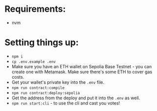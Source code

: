 # Requirements:

- nvm

# Setting things up:

- `npm i`
- `cp .env.example .env`
- Make sure you have an ETH wallet on Sepolia Base Testnet - you can create one with Metamask. Make sure there's some ETH to cover gas costs.
- Get your wallet's private key into the `.env` file.
- `npm run contract:compile`
- `npm run contract:deploy:sepolia`
- Get the address from the deploy and put it into the `.env` as well.
- `npm run start:cli` - to use the cli and cast you votes!
